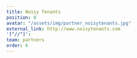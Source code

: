```yaml
---
title: Noisy Tenants
position: 0
avatar: "/assets/img/partner_noisytenants.jpg"
external_link: http://www.noisytenants.com
'["//"]': 
team: partners
order: 6
---
```


